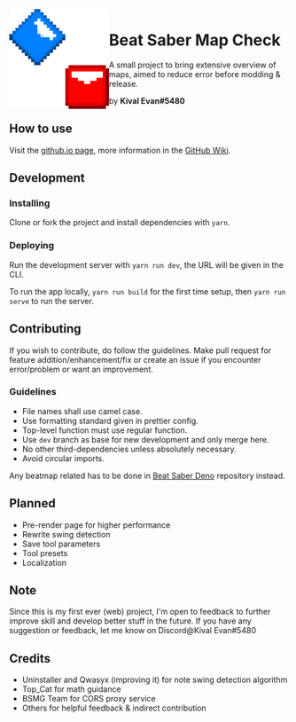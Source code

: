 <img align="left" src="./public/img/icon-large.png" height="180" width="180">

# Beat Saber Map Check

A small project to bring extensive overview of maps, aimed to reduce error
before modding & release.

by **Kival Evan#5480**

## How to use

Visit the [github.io page](https://kivalevan.github.io/BeatSaber-MapCheck/),
more information in the
[GitHub Wiki](https://github.com/KivalEvan/BeatSaber-MapCheck/wiki).

## Development

### Installing

Clone or fork the project and install dependencies with `yarn`.

### Deploying

Run the development server with `yarn run dev`, the URL will be given in the
CLI.

To run the app locally, `yarn run build` for the first time setup, then
`yarn run serve` to run the server.

## Contributing

If you wish to contribute, do follow the guidelines. Make pull request for
feature addition/enhancement/fix or create an issue if you encounter
error/problem or want an improvement.

### Guidelines

-  File names shall use camel case.
-  Use formatting standard given in prettier config.
-  Top-level function must use regular function.
-  Use `dev` branch as base for new development and only merge here.
-  No other third-dependencies unless absolutely necessary.
-  Avoid circular imports.

Any beatmap related has to be done in
[Beat Saber Deno](https://github.com/KivalEvan/BeatSaber-Deno) repository
instead.

## Planned

-  Pre-render page for higher performance
-  Rewrite swing detection
-  Save tool parameters
-  Tool presets
-  Localization

## Note

Since this is my first ever (web) project, I'm open to feedback to further
improve skill and develop better stuff in the future. If you have any suggestion
or feedback, let me know on Discord@Kival Evan#5480

## Credits

-  Uninstaller and Qwasyx (improving it) for note swing detection algorithm
-  Top_Cat for math guidance
-  BSMG Team for CORS proxy service
-  Others for helpful feedback & indirect contribution
